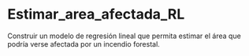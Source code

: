 # Estimar_area_afectada_RL
Construir un modelo de regresión lineal que permita estimar el área que podría verse afectada por un incendio forestal.

